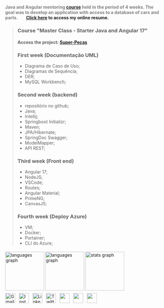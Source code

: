 
#### <span style="color:gray;"> Java and Angular mentoring [course](https://masterclasscursos.com.br/) held in the period of 4 weeks. The goal was to develop an application with access to a database of cars and parts.&nbsp;&nbsp;&nbsp;&nbsp;&nbsp;&nbsp;&nbsp;</span> [Click here](https://alexandrelorena.github.io/index.html) to access my online resume.

>### Course "Master Class - Starter Java and Angular 17" 
>
> #### Access the project: [Super-Peças](http://super-pecas.brazilsouth.cloudapp.azure.com/)
>
>### First week (Documentação UML)
>
> - Diagrama de Caso de Uso;
> - Diagramas de Sequência;
> - DER;
> - MySQL Workbench;
>
>### Second week (backend)
>
> - repositório no github;
> - Java;
> - Intellij;
> - Springboot Initializr;
> - Maven;
> - JPA/Hibernate;
> - SpringDoc Swagger;
> - ModelMapper;
> - API REST;
>
>### Third week (Front end)
>
> - Angular 17;
> - NodeJS;
> - VSCode;
> - Routes;
> - Angular Material;
> - PrimeNG;
> - CanvasJS;
>
>### Fourth week (Deploy Azure)
>   
> - VM;
> - Docker;
> - Portainer;
> - CLI do Azure;


<!DOCTYPE html>
<html lang="pt-br">
<head>
    <meta charset="UTF-8">
    <meta name="viewport" content="width=device-width, initial-scale=1">
    <link rel="stylesheet" type="text/css" href="estilo.css">
</head>
<body>

<img src="https://i.imgur.com/h1q7oo1.jpg" width="785" height="5">

<div align="left">
  <img src="https://github-readme-stats.vercel.app/api/wakatime?username=@alexandrelorena&v=2&theme=react" height="125" alt="languages graph"/>
  <img src="https://github-readme-stats.vercel.app/api/top-langs?username=alexandrelorena&locale=en&hide_title=false&layout=compact&card_width=320&langs_count=5&theme=react&hide_border=false&order=2" height="125" alt="languages graph" />
  <img src="https://github-readme-stats.vercel.app/api?username=alexandrelorena&hide_title=false&hide_rank=false&show_icons=true&include_all_commits=true&count_private=true&disable_animations=false&theme=react&locale=en&hide_border=false&order=1" height="125" alt="stats graph"/>
</div>
<img src="https://i.imgur.com/h1q7oo1.jpg" width="785" height="5">

<div>
  <a href="mailto:alexandre.lorena@gmail.com" style="text-decoration: none;">
    <img src="https://cdn.simpleicons.org/gmail" alt="Gmail" width="32" height="32"></a>&nbsp;&nbsp;
  <a href="https://www.instagram.com/alexandre_lorena/" style="text-decoration: none;">
    <img src="https://cdn.simpleicons.org/instagram" alt="Instagram" width="32" height="32"></a>&nbsp;&nbsp;
  <a href="https://www.linkedin.com/in/alexandreluizlorena/" style="text-decoration: none;">
    <img src="https://cdn.simpleicons.org/linkedin" alt="LinkedIn" width="32" height="32"></a>&nbsp;&nbsp;
  <a href="https://twitter.com/alefaith" style="text-decoration: none;">
    <img src="https://cdn.simpleicons.org/twitter" alt="Twitter" width="32" height="32"></a>&nbsp;&nbsp;
  <a href="https://www.youtube.com/@alefaith2008/featured" style="text-decoration: none;">
    <img src="https://cdn.simpleicons.org/youtube" width="32" height="32"></a>&nbsp;&nbsp;
  <a href="https://steamcommunity.com/id/alexandrelorena/" style="text-decoration: none;">
    <img src="https://cdn.simpleicons.org/steam/gray" width="32" height="32"></a>&nbsp;&nbsp;
  <a href="https://discord.com/channels/alelorena" style="text-decoration: none;">
    <img src="https://cdn.simpleicons.org/discord" width="32" height="32"></a>
</div>
</body>
</html>
